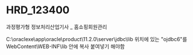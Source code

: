 # HRD_123400
 과정평가형 정보처리산업기사 _ 홈쇼핑회원관리

C:\oraclexe\app\oracle\product\11.2.0\server\jdbc\lib
 위치에 있는 "ojdbc6"를
WebContent\WEB-INF\lib 안에 복사 붙여넣기 해야함
 